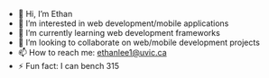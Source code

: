 - 👋 Hi, I’m Ethan
- 👀 I’m interested in web development/mobile applications
- 🌱 I’m currently learning web development frameworks 
- 💞️ I’m looking to collaborate on web/mobile development projects
- 📫 How to reach me: ethanlee1@uvic.ca
- ⚡ Fun fact: I can bench 315 

<!---
Ethan-J-LeeMMV/Ethan-J-LeeMMV is a ✨ special ✨ repository because its `README.md` (this file) appears on your GitHub profile.
You can click the Preview link to take a look at your changes.
--->
